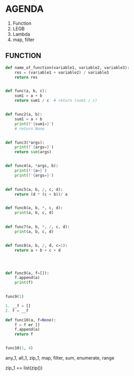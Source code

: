 # AGENDA
1. Function
2. LEGB
3. Lambda
4. map, filter


## FUNCTION

```python
def name_of_function(variable1, variable2, variable3):
    res = (variable1 + variable2) / variable3
    return res


def func(a, b, c):
    sum1 = a + b
    return sum1 / c  # return (sum1 / c)


def func2(a, b):
    sum1 = a + b
    print(f'{sum1=}')
    # return None


def func3(*args):
    print(f'{args=}')
    return sum(args)


def func4(a, *args, b):
    print(f'{a=}')
    print(f'{args=}')

    
def func5(a, b, /, c, d):
    return (d * (c + b))/ a


def func6(a, b, *, c, d):
    print(a, b, c, d)
    

def func7(a, b, *, /, c, d):
    print(a, b, c, d)


def func8(a, b, /, d, c=1):
    return a + b + c + d




def func9(a, f=[]):
    f.append(a)
    print(f)
    

func9(1)

1. __f = []
2. f = __f

def func10(a, f=None):
    f = f or []
    f.append(a)
    return f


func10(1, 4)
```

any_1, all_1, zip_1, map, filter, sum, enumerate, range

zip_1 == list(zip())